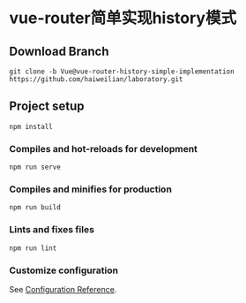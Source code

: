 # vue-router简单实现history模式

## Download Branch
```
git clone -b Vue@vue-router-history-simple-implementation https://github.com/haiweilian/laboratory.git
```

## Project setup
```
npm install
```

### Compiles and hot-reloads for development
```
npm run serve
```

### Compiles and minifies for production
```
npm run build
```

### Lints and fixes files
```
npm run lint
```

### Customize configuration
See [Configuration Reference](https://cli.vuejs.org/config/).
